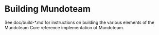 Building Mundoteam
================

See doc/build-*.md for instructions on building the various
elements of the Mundoteam Core reference implementation of Mundoteam.
